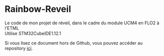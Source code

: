 # Rainbow-Reveil
Le code de mon projet de réveil, dans le cadre du module UCM4 en FLO2 à l'ETML  
Utilise STM32CubeIDE1.12.1

Si vous lisez ce document hors de Github, vous pouvez accéder au repository [ici](https://github.com/FormicoRofo/Rainbow-Reveil/).
